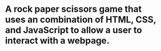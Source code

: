 # A rock paper scissors game that uses an combination of HTML, CSS, and JavaScript to allow a user to interact with a webpage.
